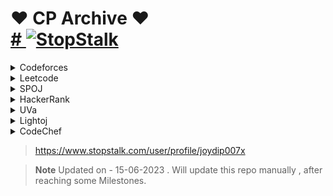 
# ❤️ CP Archive ❤️ <br>[  # ![StopStalk](https://img.shields.io/badge/StopStalk-joydip007x-blue)](https://www.stopstalk.com/user/profile/joydip007x)

<!-- SECTION START -->
<details  close>
<summary > Codeforces</summary>
<p align="center"  >  
  
-  [Handle: joydip007x](https://codeforces.com/profile/joydip007x)
-  650+ Solves
  - [![](https://raw.githubusercontent.com/joydip007x/cf-stats/main/output/max_rating.svg)](https://codeforces.com/profile/joydip007x)
  
    ![](https://raw.githubusercontent.com/joydip007x/cf-stats/main/output/light_card.svg#gh-dark-mode-only)
</p>
</details>
<!-- SECTION END -->
<!-- SECTION START -->
<details close >
<summary > Leetcode</summary>
<p align="center"  >
    
-  [id : joydip007x ](https://leetcode.com/joydip007x)
-  70+ Solves
  
    ![](https://leetcard.jacoblin.cool/joydip007x?ext=heatmap&show_rank=false&theme=dark)
  <!-- <br></br> -->
  <!-- [![LeetCode user cascandaliato](https://img.shields.io/badge/dynamic/json?style=for-the-badge&labelColor=black&color=%23ffa116&label=Solved&query=solvedOverTotal&url=https%3A%2F%2Fleetcode-badge.vercel.app%2Fapi%2Fusers%2Fjoydip007x&logo=leetcode&logoColor=blue)](https://leetcode.com/joydip007x/) -->

.
</p>
</details>
<!-- SECTION END -->
<!-- SECTION START -->

<details  close>
<summary > SPOJ</summary>
<p align="center"  >

-  [Username: joydip007x](https://www.spoj.com/users/joydip007x/)
-  50+ Solves     
</p>
</details>
<!-- SECTION END -->
<!-- SECTION START -->

<details  close>
<summary > HackerRank</summary>
<p align="center"  >
    
-  [Handle: joydip007x](https://www.hackerrank.com/joydip007x)
-  40+ Solves
-  Certifications :

    [![](https://raw.githubusercontent.com/nathan-abela/HackerRank-Solutions/master/Badges/problem_solving_basic_skill.png)](https://www.hackerrank.com/certificates/461dfdd32ce3)
[![](https://raw.githubusercontent.com/nathan-abela/HackerRank-Solutions/master/Badges/python_basic_skill.png)](https://www.hackerrank.com/certificates/70294e113405)
[![](https://raw.githubusercontent.com/nathan-abela/HackerRank-Solutions/master/Badges/sql_basic_skill.png)](https://www.hackerrank.com/certificates/9555b4f78e4d)
</p>
</details>
<!-- SECTION END -->
<!-- SECTION START -->

<details  close>
<summary > UVa</summary>
<p align="center"  >
    
-  [Username: joydip007x](https://uhunt.onlinejudge.org/id/946276)
- 50+ Solves   
</p>
</details>
<!-- SECTION END -->
<!-- SECTION START -->
<details  close>
<summary >Lightoj</summary>
<p align="center"  >
    
-  [Handle: joydip007x](https://lightoj.com/user/joydip007x)
-  30+ Solves   
</p>
</details>
<!-- SECTION END -->
<!-- SECTION START -->

<details  close>
<summary >CodeChef</summary>
<p align="center"  >
   
-  [Handle: joydip007x](https://www.codechef.com/users/joydip007x)
-  30+ Solves   
</p>
</details>
<!-- SECTION END -->
<!-- SECTION START -->



<!-- SECTION END -->


    
  > https://www.stopstalk.com/user/profile/joydip007x <br>
  
 > **Note**  Updated on - 15-06-2023 . Will update this repo manually , after reaching some Milestones.

